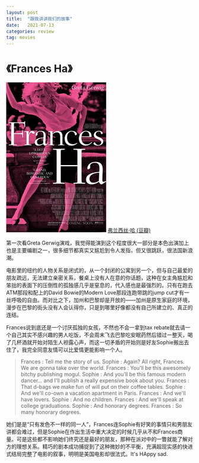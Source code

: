 ```yaml
---
layout: post
title:  "跟我讲讲我们的故事"
date:   2021-07-13
categories: review
tag: movies
---
```

# 《Frances Ha》
![frances](/assets/Frances.jpg)
[弗兰西丝·哈 (豆瓣)](https://movie.douban.com/subject/11527487/)

第一次看Greta Gerwig演戏，我觉得能演到这个程度很大一部分是本色出演加上也是主要编剧之一，很多细节都真实又尴尬到令人发指，但又很跳跃，很法国新浪潮。

电影里的纽约的人物关系是闭式的，从一个封闭的公寓到另一个，但与自己最爱的朋友疏远，无法建立亲密关系，餐桌上没有人在意的你话题，这种在女主角尴尬和笨拙的表面下的压倒性的孤独感几乎是窒息的，代入感也是最强烈的。只有在跑去ATM那段和配上的David Bowie的Modern Love那段连跑带跳的jump cut才有一丝呼吸的自由。而对比之下，加州和巴黎却是开放的——加州是原生家庭的环境，漫步在巴黎的街头没有人会认得你，只是到哪里好像都没有自己所建立的、真正的连结。

Frances说到底还是一个讨厌孤独的女孩，不然也不会一拿到tax rebate就去请一个自己其实不感兴趣的男人吃饭，不会周末飞去巴黎吃安眠药然后错过一整天，喝了几杯酒就开始对陌生人袒露心声，而这一切矛盾的开始则是好友Sophie搬出去住了，我完全同意友情可以比爱情更能影响一个人。

>Frances : Tell me the story of us.
>Sophie : Again? All right, Frances. We are gonna take over the world.
>Frances : You'll be this awesomely bitchy publishing mogul.
>Sophie : And you'll be this famous modern dancer... and I'll publish a really expensive book about you.
>Frances : That d-bags we make fun of will put on their coffee tables.
>Sophie : And we'll co-own a vacation apartment in Paris.
>Frances : And we'll have lovers.
>Sophie : And no children.
>Frances : And we'll speak at college graduations.
>Sophie : And honorary degrees.
>Frances : So many honorary degrees.

她们是是“只有发色不一样的同一人”，Frances连Sophie有好笑的事情只和男朋友讲都会难过，但是Sophie在作出生活中重大决定的时候几乎从不和Frances商量。可是这些都不影响她们终究还是最好的朋友，那种在派对中的一瞥就能了解对方的理想关系。精巧的剧本成功捕捉到了这种微妙的不平衡，充满超现实感的快进式结局完整了电影的叙事，明明是美国电影却很法式。It's HAppy sad.
